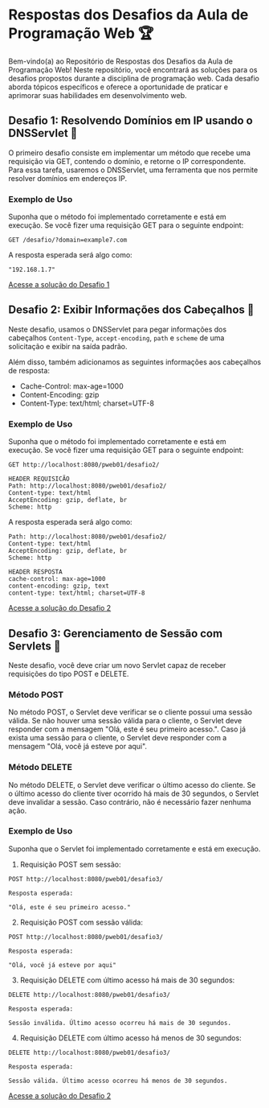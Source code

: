# Respostas dos Desafios da Aula de Programação Web 🏆

Bem-vindo(a) ao Repositório de Respostas dos Desafios da Aula de Programação Web! Neste repositório, você encontrará as soluções para os desafios propostos durante a disciplina de programação web. Cada desafio aborda tópicos específicos e oferece a oportunidade de praticar e aprimorar suas habilidades em desenvolvimento web.

## Desafio 1: Resolvendo Domínios em IP usando o DNSServlet 🎯

O primeiro desafio consiste em implementar um método que recebe uma requisição via GET, contendo o domínio, e retorne o IP correspondente. Para essa tarefa, usaremos o DNSServlet, uma ferramenta que nos permite resolver domínios em endereços IP.

### Exemplo de Uso

Suponha que o método foi implementado corretamente e está em execução. Se você fizer uma requisição GET para o seguinte endpoint:

```
GET /desafio/?domain=example7.com
```

A resposta esperada será algo como:

```
"192.168.1.7"
```
[Acesse a solução do Desafio 1](Desafio.java) 


## Desafio 2: Exibir Informações dos Cabeçalhos 🎯

Neste desafio, usamos o DNSServlet para pegar informações dos cabeçalhos `Content-Type`, `accept-encoding`, `path` e `scheme` de uma solicitação e exibir na saída padrão.

Além disso, também adicionamos as seguintes informações aos cabeçalhos de resposta:

- Cache-Control: max-age=1000
- Content-Encoding: gzip
- Content-Type: text/html; charset=UTF-8

### Exemplo de Uso

Suponha que o método foi implementado corretamente e está em execução. Se você fizer uma requisição GET para o seguinte endpoint:

```
GET http://localhost:8080/pweb01/desafio2/

HEADER REQUISICÃO
Path: http://localhost:8080/pweb01/desafio2/
Content-type: text/html
AcceptEncoding: gzip, deflate, br
Scheme: http
```

A resposta esperada será algo como:

```
Path: http://localhost:8080/pweb01/desafio2/
Content-type: text/html
AcceptEncoding: gzip, deflate, br
Scheme: http

HEADER RESPOSTA
cache-control: max-age=1000
content-encoding: gzip, text
content-type: text/html; charset=UTF-8
```
[Acesse a solução do Desafio 2](Desafio2.java) 

## Desafio 3: Gerenciamento de Sessão com Servlets 🎯

Neste desafio, você deve criar um novo Servlet capaz de receber requisições do tipo POST e DELETE.

### Método POST

No método POST, o Servlet deve verificar se o cliente possui uma sessão válida. Se não houver uma sessão válida para o cliente, o Servlet deve responder com a mensagem "Olá, este é seu primeiro acesso.". Caso já exista uma sessão para o cliente, o Servlet deve responder com a mensagem "Olá, você já esteve por aqui".

### Método DELETE

No método DELETE, o Servlet deve verificar o último acesso do cliente. Se o último acesso do cliente tiver ocorrido há mais de 30 segundos, o Servlet deve invalidar a sessão. Caso contrário, não é necessário fazer nenhuma ação.

### Exemplo de Uso

Suponha que o Servlet foi implementado corretamente e está em execução. 

1. Requisição POST sem sessão:

```
POST http://localhost:8080/pweb01/desafio3/

Resposta esperada:

"Olá, este é seu primeiro acesso."
```

2. Requisição POST com sessão válida:

```
POST http://localhost:8080/pweb01/desafio3/

Resposta esperada:

"Olá, você já esteve por aqui"
```

3. Requisição DELETE com último acesso há mais de 30 segundos:

```
DELETE http://localhost:8080/pweb01/desafio3/

Resposta esperada:

Sessão inválida. Último acesso ocorreu há mais de 30 segundos.
```

4. Requisição DELETE com último acesso há menos de 30 segundos:

```
DELETE http://localhost:8080/pweb01/desafio3/

Resposta esperada:

Sessão válida. Último acesso ocorreu há menos de 30 segundos.
```

[Acesse a solução do Desafio 2](Desafio3.java) 

